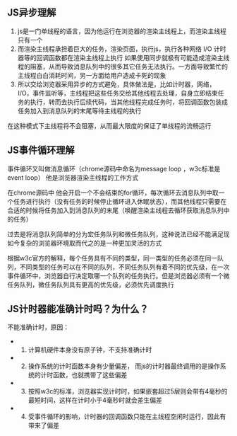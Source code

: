 ## JS异步理解

1. js是一门单线程的语言，因为他运行在浏览器的渲染主线程上，而渲染主线程只有一个
2. 而渲染主线程承担着巨大的任务，渲染页面，执行js，执行各种网络 I/O 计时器等的回调函数都在渲染主线程上执行
如果使用同步就极有可能造成渲染主线程的阻塞，从而导致消息队列中的很多其它任务无法执行。一方面导致繁忙的主线程白白消耗时间，另一方面给用户造成卡死的现象
3. 所以交给浏览器采用异步的方式避免，具体做法是，比如计时器，网络，I/O，事件监听等，主线程把这些任务交给其他线程去处理，自身立即结束任务的执行，转而去执行后续代码，当其他线程完成任务时，将回调函数包装成任务加入到消息队列的末尾等待主线程的执行

在这种模式下主线程将不会阻塞，从而最大限度的保证了单线程的流畅运行

## JS事件循环理解

事件循环又叫做消息循环（chrome源码中命名为message loop ，w3c标准是 event loop） 他是浏览器渲染主线程的工作方式

在chrome源码中 他会开启一个不会结束的for循环，每次循环去消息队列中取一个任务进行执行（没有任务的时候停止循环进入休眠状态），而其他线程只需要在合适的时候将任务加入到消息队列的末尾（唤醒渲染主线程去循环获取消息队列中的任务）

过去是将消息队列简单的分为宏任务队列和微任务队列，这种说法已经不能满足现如今复杂的浏览器环境取而代之的是一种更加灵活的方式

根据w3c官方的解释，每个任务具有不同的类型，同一类型的任务必须在同一队列，不同类型的任务可以在不同的队列，不同任务队列有着不同的优先级，在一次事件循环中，浏览器自行决定取哪一个队列的任务执行。但是浏览器必须有一个微任务队列，微任务队列具有更高的优先级，必须优先调度执行

## JS计时器能准确计时吗？为什么？

不能准确计时，原因：

- 1. 计算机硬件本身没有原子钟，不支持准确计时
- 2. 操作系统的计时函数本身有少量偏差， 而js的计时器最终调用的是操作系统的计时函数，也就携带了这些偏差
- 3. 按照w3c的标准，浏览器实现计时时，如果嵌套超过5层则会带有4毫秒的最短时间，这样在计时小于4毫秒时就会差生偏差
- 4. 受事件循环的影响，计时器的回调函数只能在主线程空闲时运行，因此有带来了偏差
